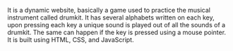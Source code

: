 It is a dynamic website, basically a game used to practice the musical instrument called drumkit. It has several alphabets written on each key, upon pressing each key a unique sound is played out of all the sounds of a drumkit. The same can happen if the key is pressed using a mouse pointer.
It is built using HTML, CSS, and JavaScript.
